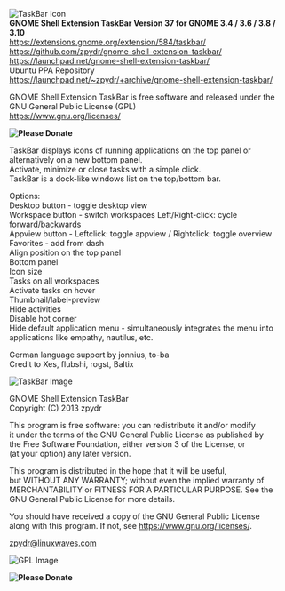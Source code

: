 ![TaskBar Icon](https://extensions.gnome.org/static/extension-data/icons/icon_584.png)          
**GNOME Shell Extension TaskBar Version 37 for GNOME 3.4 / 3.6 / 3.8 / 3.10**  
https://extensions.gnome.org/extension/584/taskbar/             
https://github.com/zpydr/gnome-shell-extension-taskbar/         
https://launchpad.net/gnome-shell-extension-taskbar/            
Ubuntu PPA Repository                   
https://launchpad.net/~zpydr/+archive/gnome-shell-extension-taskbar/                        
        
GNOME Shell Extension TaskBar is free software and released under the GNU General Public License (GPL)          
https://www.gnu.org/licenses/
                
**![Please Donate](https://www.paypal.com/cgi-bin/webscr?cmd=_s-xclick&hosted_button_id=U5LCPU7B3FB9S)**                
                
TaskBar displays icons of running applications on the top panel or alternatively on a new bottom panel.        
Activate, minimize or close tasks with a simple click.          
TaskBar is a dock-like windows list on the top/bottom bar.

Options:                        
Desktop button - toggle desktop view                            
Workspace button - switch workspaces Left/Right-click: cycle forward/backwards                   
Appview button - Leftclick: toggle appview / Rightclick: toggle overview                      
Favorites - add from dash       
Align position on the top panel                                 
Bottom panel            
Icon size               
Tasks on all workspaces          
Activate tasks on hover              
Thumbnail/label-preview         
Hide activities                 
Disable hot corner              
Hide default application menu - simultaneously integrates the menu into                         
applications like empathy, nautilus, etc.   
        
German language support by jonnius, to-ba    
Credit to Xes, flubshi, rogst, Baltix   
        
![TaskBar Image](https://extensions.gnome.org/static/extension-data/screenshots/screenshot_584_14.png)
        
GNOME Shell Extension TaskBar           
Copyright (C) 2013 zpydr             
                
This program is free software: you can redistribute it and/or modify            
it under the terms of the GNU General Public License as published by            
the Free Software Foundation, either version 3 of the License, or               
(at your option) any later version.             
                
This program is distributed in the hope that it will be useful,         
but WITHOUT ANY WARRANTY; without even the implied warranty of          
MERCHANTABILITY or FITNESS FOR A PARTICULAR PURPOSE. See the            
GNU General Public License for more details.            
                
You should have received a copy of the GNU General Public License               
along with this program. If not, see https://www.gnu.org/licenses/.              
                
zpydr@linuxwaves.com            
                
![GPL Image](https://www.gnu.org/graphics/gplv3-127x51.png)             
                
**![Please Donate](https://www.paypal.com/cgi-bin/webscr?cmd=_s-xclick&hosted_button_id=U5LCPU7B3FB9S)**
